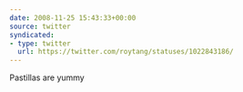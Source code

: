 ```yaml
---
date: 2008-11-25 15:43:33+00:00
source: twitter
syndicated:
- type: twitter
  url: https://twitter.com/roytang/statuses/1022843186/
---
```


Pastillas are yummy